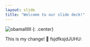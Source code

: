 ```yaml
---
layout: slide
title: "Welcome to our slide deck!"
---
```


![obama](https://cloud.githubusercontent.com/assets/16547949/25400972/4de67090-29c2-11e7-96a6-8631407b6e4f.jpg)llllll
{: .center}

This is my change! :tada:
fsjdfksjdJUHU:
